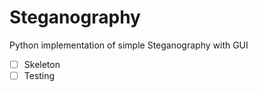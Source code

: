 # Steganography
Python implementation of simple Steganography with GUI

- [ ] Skeleton
- [ ] Testing
